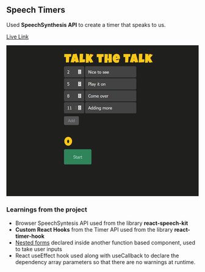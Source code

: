 ## Speech Timers

Used **SpeechSynthesis API** to create a timer that speaks to us.

[Live Link](https://wizardly-fermi-fc3272.netlify.app)

![Alt Text](https://github.com/venky4c/web-speech-timer/blob/master/dist/src/WebSpeech.gif)

 
### Learnings from the project

- Browser SpeechSyntesis API used from the library **react-speech-kit**
- **Custom React Hooks** from the Timer API used from the library **react-timer-hook**
- [Nested forms](https://github.com/venky4c/web-speech-timer/blob/master/dist/src/App.js) declared inside another function based component, used to take user inputs
- React useEffect hook used along with useCallback to declare the dependency array parameters so that there are no warnings at runtime.


